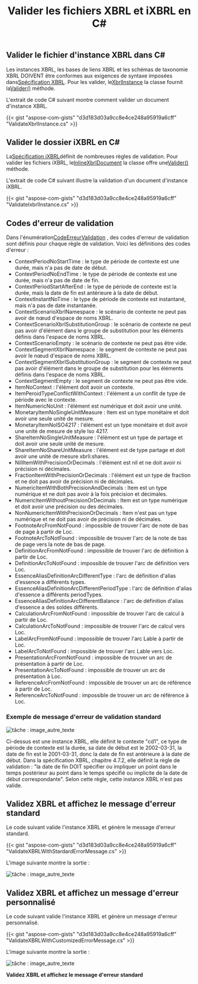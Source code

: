 ﻿---
title: Valider les fichiers XBRL et iXBRL en C#
linktitle: Valider les fichiers XBRL et iXBRL
keywords: xbrl taxonomy,xbrl,ixbrl,xbrl linkbases,xbrl Instances
description: C# Finance La bibliothèque API peut valider les fichiers XBRL et iXBRL. Veuillez consulter les exemples de codes donnés dans cet article pour plus d'informations.
type: docs
weight: 30
url: /fr/net/validate-xbrl-and-ixbrl-files/
---
## **Valider le fichier d'instance XBRL dans C#**
 Les instances XBRL, les bases de liens XBRL et les schémas de taxonomie XBRL DOIVENT être conformes aux exigences de syntaxe imposées dans[Spécification XBRL](http://www.xbrl.org/Specification/XBRL-2.1/REC-2003-12-31/XBRL-2.1-REC-2003-12-31+corrected-errata-2013-02-20.html). Pour les valider, le[XbrlInstance](https://reference.aspose.com/finance/net/aspose.finance.xbrl/xbrlinstance) la classe fournit la[Valider()](https://reference.aspose.com/finance/net/aspose.finance.xbrl/xbrlinstance/methods/validate) méthode.

L'extrait de code C# suivant montre comment valider un document d'instance XBRL.

{{< gist "aspose-com-gists" "d3d183d03a9cc8e4ce248a95919a6cff" "ValidateXbrlInstance.cs" >}}
## **Valider le dossier iXBRL en C#**
 La[Spécification iXBRL](http://www.xbrl.org/specification/inlinexbrl-part1/rec-2013-11-18/inlinexbrl-part1-rec-2013-11-18.html)définit de nombreuses règles de validation. Pour valider les fichiers iXBRL, le[InlineXbrlDocument](https://reference.aspose.com/finance/net/aspose.finance.xbrl.inline/inlinexbrldocument) la classe offre une[Valider()](https://reference.aspose.com/finance/net/aspose.finance.xbrl.inline/inlinexbrldocument/methods/validate) méthode.

L'extrait de code C# suivant illustre la validation d'un document d'instance iXBRL.

{{< gist "aspose-com-gists" "d3d183d03a9cc8e4ce248a95919a6cff" "ValidateIxbrlInstance.cs" >}}
## **Codes d'erreur de validation**
 Dans l'énumération[CodeErreurValidation](https://reference.aspose.com/finance/net/aspose.finance.xbrl.validator/validationerrorcode) , des codes d'erreur de validation sont définis pour chaque règle de validation.
Voici les définitions des codes d'erreur :

- ContextPeriodNoStartTime : le type de période de contexte est une durée, mais n'a pas de date de début.
- ContextPeriodNoEndTime : le type de période de contexte est une durée, mais n'a pas de date de fin.
- ContextPeriodStartAfterEnd : le type de période de contexte est la durée, mais la date de fin est antérieure à la date de début.
- ContextInstantNoTime : le type de période de contexte est instantané, mais n'a pas de date instantanée.
- ContextScenarioXbrlNamespace : le scénario de contexte ne peut pas avoir de nœud d'espace de noms XBRL.
- ContextScenarioXbrlSubstitutionGroup : le scénario de contexte ne peut pas avoir d'élément dans le groupe de substitution pour les éléments définis dans l'espace de noms XBRL.
- ContextScenarioEmpty : le scénario de contexte ne peut pas être vide.
- ContextSegmentXbrlNamespace : le segment de contexte ne peut pas avoir le nœud d'espace de noms XBRL.
- ContextSegmentXbrlSubstitutionGroup : le segment de contexte ne peut pas avoir d'élément dans le groupe de substitution pour les éléments définis dans l'espace de noms XBRL.
- ContextSegmentEmpty : le segment de contexte ne peut pas être vide.
- ItemNoContext : l'élément doit avoir un contexte.
- ItemPeroidTypeConflictWithContext : l'élément a un conflit de type de période avec le contexte.
- ItemNumericNoUnit : l'élément est numérique et doit avoir une unité.
- MonetaryItemNoSingleUnitMeasure : Item est un type monétaire et doit avoir une seule unité de mesure.
- MonetaryItemNoISO4217 : l'élément est un type monétaire et doit avoir une unité de mesure de style Iso 4217.
- ShareItemNoSingleUnitMeasure : l'élément est un type de partage et doit avoir une seule unité de mesure.
- ShareItemNoShareUnitMeasure : l'élément est de type partage et doit avoir une unité de mesure xbrli:shares.
- NillItemWithPrecisionOrDecimals : l'élément est nil et ne doit avoir ni précision ni décimales.
- FractionItemWithPrecisionOrDecimals : l'élément est un type de fraction et ne doit pas avoir de précision ni de décimales.
- NumericItemWithBothPrecisionAndDecimals : Item est un type numérique et ne doit pas avoir à la fois précision et décimales.
- NumericItemWithoutPrecisionOrDecimals : Item est un type numérique et doit avoir une précision ou des décimales.
- NonNumericItemWithPrecisionOrDecimals : Item n'est pas un type numérique et ne doit pas avoir de précision ni de décimales.
- FootnoteArcFromNotFound : impossible de trouver l'arc de note de bas de page à partir de Loc.
- FootnoteArcToNotFound : impossible de trouver l'arc de la note de bas de page vers la note de bas de page.
- DefinitionArcFromNotFound : impossible de trouver l'arc de définition à partir de Loc.
- DefinitionArcToNotFound : impossible de trouver l'arc de définition vers Loc.
- EssenceAliasDefinitionArcDifferentType : l'arc de définition d'alias d'essence a différents types.
- EssenceAliasDefinitionArcDifferentPeriodType : l'arc de définition d'alias d'essence a différents periodTypes.
- EssenceAliasDefinitionArcDifferentBalance : l'arc de définition d'alias d'essence a des soldes différents.
- CalculationArcFromNotFound : impossible de trouver l'arc de calcul à partir de Loc.
- CalculationArcToNotFound : impossible de trouver l'arc de calcul vers Loc.
- LabelArcFromNotFound : impossible de trouver l'arc Lable à partir de Loc.
- LabelArcToNotFound : impossible de trouver l'arc Lable vers Loc.
- PresentationArcFromNotFound : impossible de trouver un arc de présentation à partir de Loc.
- PresentationArcToNotFound : impossible de trouver un arc de présentation à Loc.
- ReferenceArcFromNotFound : impossible de trouver un arc de référence à partir de Loc.
- ReferenceArcToNotFound : impossible de trouver un arc de référence à Loc.
### **Exemple de message d'erreur de validation standard**
![tâche : image_autre_texte](validate-xbrl-and-ixbrl-files_1.png)

Ci-dessus est une instance XBRL, elle définit le contexte "cd1", ce type de période de contexte est la durée, sa date de début est le 2002-03-31, la date de fin est le 2001-03-31, donc la date de fin est antérieure à la date de début. Dans la spécification XBRL, chapitre 4.7.2, elle définit la règle de validation : "la date de fin DOIT spécifier ou impliquer un point dans le temps postérieur au point dans le temps spécifié ou implicite de la date de début correspondante". Selon cette règle, cette instance XBRL n'est pas valide.
## **Validez XBRL et affichez le message d'erreur standard**
Le code suivant valide l'instance XBRL et génère le message d'erreur standard.

{{< gist "aspose-com-gists" "d3d183d03a9cc8e4ce248a95919a6cff" "ValidateXBRLWithStardardErrorMessage.cs" >}}

L'image suivante montre la sortie :

![tâche : image_autre_texte](validate-xbrl-and-ixbrl-files_2.png)
## **Validez XBRL et affichez un message d'erreur personnalisé**
Le code suivant valide l'instance XBRL et génère un message d'erreur personnalisé.

{{< gist "aspose-com-gists" "d3d183d03a9cc8e4ce248a95919a6cff" "ValidateXBRLWithCustomizedErrorMessage.cs" >}}

L'image suivante montre la sortie :

![tâche : image_autre_texte](validate-xbrl-and-ixbrl-files_3.png)

**Validez XBRL et affichez le message d'erreur standard**


